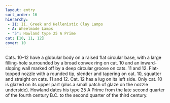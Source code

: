 ```yaml
---
layout: entry
sort_order: 16
hierarchy:
 - II: II. Greek and Hellenistic Clay Lamps
 - A: Wheelmade Lamps
 - "5": Howland type 25 A Prime
cat: [10, 11, 12]
cover: 10
---
```


Cats. 10–12 have a globular body on a raised flat circular base, with a large filling-hole surrounded by a broad convex ring on cat. 10 and an inward-sloping wall marked off by a deep circular groove on cats. 11 and 12. Flat-topped nozzle with a rounded tip, slender and tapering on cat. 10, squatter and straight on cats. 11 and 12. Cat. 12 has a lug on its left side. Only cat. 10 is glazed on its upper part (plus a small patch of glaze on the nozzle underside). Howland dates his type 25 A Prime from the late second quarter of the fourth century B.C. to the second quarter of the third century.
